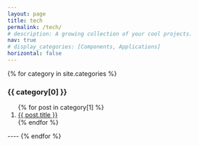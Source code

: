 ```yaml
---
layout: page
title: tech
permalink: /tech/
# description: A growing collection of your cool projects.
nav: true
# display_categories: [Components, Applications]
horizontal: false
---
```


{% for category in site.categories %}
<h3>{{ category[0] }}</h3>
   <ol>
    {% for post in category[1] %}
      <li>
      <a href="{{ post.url | prepend: site.baseurl }}">{{ post.title }}</a>
      </li>
    {% endfor %}
   </ol>
   ----
{% endfor %}